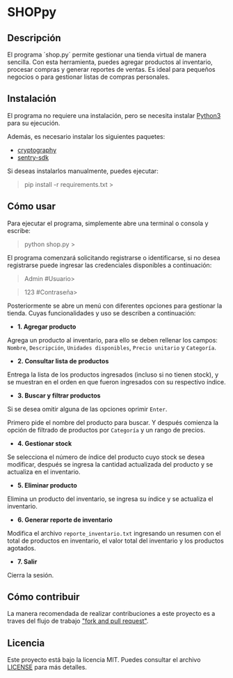 # SHOPpy

## Descripción

El programa ´shop.py´ permite gestionar una tienda virtual de manera sencilla. Con esta herramienta, puedes agregar productos al inventario, procesar compras y generar reportes de ventas. Es ideal para pequeños negocios o para gestionar listas de compras personales.

## Instalación

El programa no requiere una instalación, pero se necesita instalar [Python3](https://www.python.org/downloads/) para su ejecución.

Además, es necesario instalar los siguientes paquetes:

- [cryptography](https://cryptography.io/en/latest/)
- [sentry-sdk](https://sentry.io/welcome/?utm_source=google&utm_medium=cpc&utm_id={9657410528}&utm_campaign=Google_Search_Brand_ROW_Alpha&utm_content=g&utm_term=sentry%20sdk&gad_source=1&gclid=CjwKCAjw7pO_BhAlEiwA4pMQvOBaVjZIkHbEbNfxoyTAJPKcVF7teZ0wSGC7pklqElNDL6DIMXVX-xoCwzIQAvD_BwE)

Si deseas instalarlos manualmente, puedes ejecutar:

> pip install -r requirements.txt >

## Cómo usar

Para ejecutar el programa, simplemente abre una terminal o consola y escribe:

> python shop.py >

El programa comenzará solicitando registrarse o identificarse, si no desea registrarse puede ingresar las credenciales disponibles a continuación:

>Admin #Usuario>

>123 #Contraseña>

Posteriormente se abre un menú con diferentes opciones para gestionar la tienda. Cuyas funcionalidades y uso se describen a continuación:

- **1. Agregar producto**

Agrega un producto al inventario, para ello se deben rellenar los campos: `Nombre`, `Descripción`, `Unidades disponibles`, `Precio unitario` y `Categoría`.

- **2. Consultar lista de productos**

Entrega la lista de los productos ingresados (incluso si no tienen stock), y se muestran en el orden en que fueron ingresados con su respectivo índice.

- **3. Buscar y filtrar productos**

Si se desea omitir alguna de las opciones oprimir `Enter`.

Primero pide el nombre del producto para buscar. Y después comienza la opción de filtrado de productos por `Categoría` y un rango de precios.

- **4. Gestionar stock**

Se selecciona el número de índice del producto cuyo stock se desea modificar, después se ingresa la cantidad actualizada del producto y se actualiza en el inventario.

- **5. Eliminar producto**

Elimina un producto del inventario, se ingresa su índice y se actualiza el inventario.

- **6. Generar reporte de inventario**

Modifica el archivo `reporte_inventario.txt` ingresando un resumen con el total de productos en inventario, el valor total del inventario y los productos agotados.

- **7. Salir**

Cierra la sesión.

## Cómo contribuir

La manera recomendada de realizar contribuciones a este proyecto es a traves del flujo de trabajo ["fork and pull request"](https://docs.github.com/en/get-started/exploring-projects-on-github/contributing-to-a-project).

## Licencia

Este proyecto está bajo la licencia MIT. Puedes consultar el archivo [LICENSE](https://github.com/vlepin/INF331/blob/Tarea_1/LICENSE) para más detalles.
